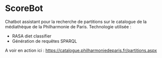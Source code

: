 # ScoreBot

Chatbot assistant pour la recherche de partitions sur le catalogue de la médiathèque de la Philharmonie de Paris.
Technologie utilisée : 
- RASA diet classifier
- Génération de requêtes SPARQL
  
A voir en action ici : https://catalogue.philharmoniedeparis.fr/partitions.aspx
